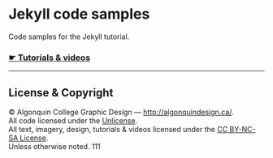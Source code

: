 # Jekyll code samples

Code samples for the Jekyll tutorial.

### [☛ Tutorials & videos](http://learn-the-web.algonquindesign.ca/topics/jekyll/)

---

## License & Copyright

© Algonquin College Graphic Design — <http://algonquindesign.ca/>.<br>
All code licensed under the [Unlicense](UNLICENSE).<br>
All text, imagery, design, tutorials & videos licensed under the [CC BY-NC-SA License](http://creativecommons.org/licenses/by-nc-sa/4.0/).<br>
Unless otherwise noted.
111
